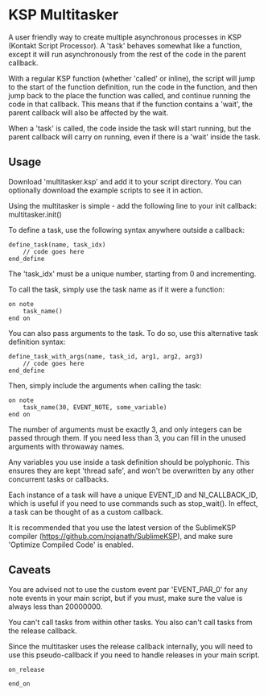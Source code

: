 # KSP Multitasker
 
A user friendly way to create multiple asynchronous processes in KSP (Kontakt Script Processor). A 'task' behaves somewhat like a function, except it will run asynchronously from the rest of the code in the parent callback. 

With a regular KSP function (whether 'called' or inline), the script will jump to the start of the function definition, run the code in the function, and then jump back to the place the function was called, and continue running the code in that callback. This means that if the function contains a 'wait', the parent callback will also be affected by the wait.

When a 'task' is called, the code inside the task will start running, but the parent callback will carry on running, even if there is a 'wait' inside the task.

## Usage

Download 'multitasker.ksp' and add it to your script directory. You can optionally download the example scripts to see it in action.

Using the multitasker is simple - add the following line to your init callback:
multitasker.init()

To define a task, use the following syntax anywhere outside a callback:

	define_task(name, task_idx)
		// code goes here
	end_define

The 'task_idx' must be a unique number, starting from 0 and incrementing.

To call the task, simply use the task name as if it were a function:

	on note
		task_name() 
	end on

You can also pass arguments to the task. To do so, use this alternative task definition syntax:

	define_task_with_args(name, task_id, arg1, arg2, arg3)
		// code goes here
	end_define

Then, simply include the arguments when calling the task:

	on note
		task_name(30, EVENT_NOTE, some_variable)
	end on

The number of arguments must be exactly 3, and only integers can be passed through them. If you need less than 3, you can fill in the unused arguments with throwaway names.

Any variables you use inside a task definition should be polyphonic. This ensures they are kept 'thread safe', and won't be overwritten by any other concurrent tasks or callbacks.

Each instance of a task will have a unique EVENT_ID and NI_CALLBACK_ID, which is useful if you need to use commands such as stop_wait(). In effect, a task can be thought of as a custom callback.

It is recommended that you use the latest version of the SublimeKSP compiler (https://github.com/nojanath/SublimeKSP), and make sure 'Optimize Compiled Code' is enabled.


## Caveats
You are advised not to use the custom event par 'EVENT_PAR_0' for any note events in your main script, but if you must, make sure the value is always less than 20000000.

You can't call tasks from within other tasks. You also can't call tasks from the release callback.

Since the multitasker uses the release callback internally, you will need to use this pseudo-callback if you need to handle releases in your main script. 

	on_release

	end_on
